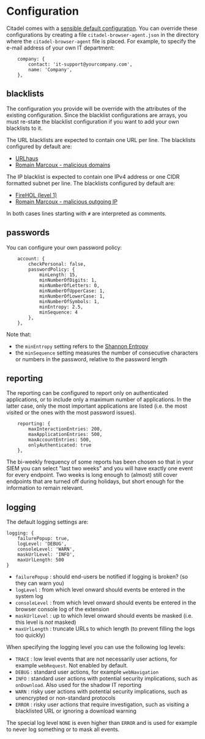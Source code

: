 # Configuration
Citadel comes with a [sensible default configuration](/config.js). You can override these configurations by creating a file `citadel-browser-agent.json` in the directory where the `citadel-browser-agent` file is placed. For example, to specify the e-mail address of your own IT department:

```
    company: {
        contact: 'it-support@yourcompany.com',
        name: 'Company',
    },
```

## blacklists
The configuration you provide will be override with the attributes of the existing configuration. Since the blacklist configurations are arrays, you must re-state the blacklist configuration if you want to add your own blacklists to it.

The URL blacklists are expected to contain one URL per line. The blacklists configured by default are:
* [URLhaus](https://urlhaus.abuse.ch/)
* [Romain Marcoux - malicious domains](https://github.com/romainmarcoux/malicious-domains)


The IP blacklist is expected to contain one IPv4 address or one CIDR formatted subnet per line. The blacklists configured by default are:
* [FireHOL (level 1)](https://iplists.firehol.org/?ipset=firehol_level1)
* [Romain Marcoux - malicious outgoing IP](https://github.com/romainmarcoux/malicious-outgoing-ip)

In both cases lines starting with `#` are interpreted as comments.

## passwords
You can configure your own password policy: 

```
    account: {
        checkPersonal: false,
        passwordPolicy: {
            minLength: 15,
            minNumberOfDigits: 1,
            minNumberOfLetters: 0,
            minNumberOfUpperCase: 1,
            minNumberOfLowerCase: 1,
            minNumberOfSymbols: 1,
            minEntropy: 2.5,
            minSequence: 4
        },
    },
```

Note that:
* the `minEntropy` setting refers to the [Shannon Entropy](https://en.wikipedia.org/wiki/Entropy_(information_theory))
* the `minSequence` setting measures the number of consecutive characters or numbers in the password, relative to the password length


## reporting
The reporting can be configured to report only on authenticated applications, or to include only a maximum number of applications. In the latter case, only the most important applications are listed (i.e. the most visited or the ones with the most password issues).

```
    reporting: {
        maxInteractionEntries: 200,
        maxApplicationEntries: 500,
        maxAccountEntries: 500,
        onlyAuthenticated: true
    },
```

The bi-weekly frequency of some reports has been chosen so that in your SIEM you can select "last two weeks" and you will have exactly one event for every endpoint. Two weeks is long enough to (almost) still cover endpoints that are turned off during holidays, but short enough for the information to remain relevant.


## logging
The default logging settings are:
```
logging: {
    failurePopup: true,
    logLevel: 'DEBUG',
    consoleLevel: 'WARN',
    maskUrlLevel: 'INFO',
    maxUrlLength: 500
}
```
* `failurePopup` : should end-users be notified if logging is broken? (so they can warn you)
* `logLevel` : from which level onward should events be entered in the system log
* `consoleLevel` : from which level onward should events be entered in the browser console log of the extension
* `maskUrlLevel` : up to which level onward should events be masked (i.e. this level is *not* masked)
* `maxUrlLength` : truncate URLs to which length (to prevent filling the logs too quickly)

When specifying the logging level you can use the following log levels:
* `TRACE` : low level events that are not necessarily user actions, for example `webRequest`. Not enabled by default.
* `DEBUG` : standard user actions, for example `webNavigation`
* `INFO` : standard user actions with potential security implications, such as `onDownload`. Also used for the shadow IT reporting
* `WARN` : risky user actions with potential security implications, such as unencrypted or non-standard protocols
* `ERROR` : risky user actions that require investigation, such as visiting a blacklisted URL or ignoring a download warning

The special log level `NONE` is even higher than `ERROR` and is used for example to never log something or to mask all events.